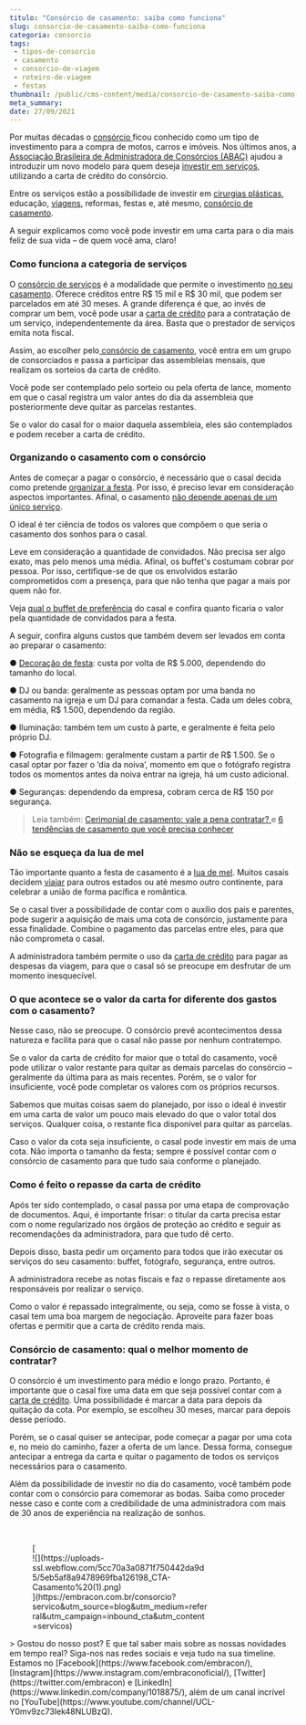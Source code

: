 ```yaml
---
titulo: "Consórcio de casamento: saiba como funciona"
slug: consorcio-de-casamento-saiba-como-funciona
categoria: consorcio
tags:
 - tipos-de-consorcio
 - casamento
 - consorcio-de-viagem
 - roteiro-de-viagem
 - festas
thumbnail: /public/cms-content/media/consorcio-de-casamento-saiba-como-funciona.png
meta_summary: 
date: 27/09/2021
---
```

Por muitas décadas o [consórcio ](https://www.embracon.com.br/conhecaoconsorcio/o-que-e-consorcio)ficou conhecido como um tipo de investimento para a compra de motos, carros e imóveis. Nos últimos anos, a [Associação Brasileira de Administradora de Consórcios (ABAC)](https://abac.org.br/a-abac/quem-somos) ajudou a introduzir um novo modelo para quem deseja [investir em serviços](https://www.embracon.com.br/consorcio-servicos), utilizando a carta de crédito do consórcio.

Entre os serviços estão a possibilidade de investir em [cirurgias plásticas](https://www.embracon.com.br/blog/por-que-fazer-um-consorcio-de-cirurgia-plastica), educação, [viagens](https://www.embracon.com.br/blog/consorcio-de-viagens-embracon-vantagens), reformas, festas e, até mesmo, [consórcio de casamento](https://www.embracon.com.br/consorcio-servicos).

A seguir explicamos como você pode investir em uma carta para o dia mais feliz de sua vida – de quem você ama, claro!

### Como funciona a categoria de serviços

O [consórcio de serviços](https://www.embracon.com.br/blog/consorcio-de-servicos-tudo-o-que-voce-precisa-saber-sobre-o-assunto) é a modalidade que permite o investimento [no seu casamento](https://www.embracon.com.br/blog/saiba-quais-sao-os-primeiros-passos-para-planejar-um-casamento). Oferece créditos entre R$ 15 mil e R$ 30 mil, que podem ser parcelados em até 30 meses. A grande diferença é que, ao invés de comprar um bem, você pode usar a [carta de crédito](https://www.embracon.com.br/conhecaoconsorcio/o-que-e-carta-de-credito) para a contratação de um serviço, independentemente da área. Basta que o prestador de serviços emita nota fiscal.

Assim, ao escolher pelo[ consórcio de casamento](http://embracon.com.br/blog/quando-o-consorcio-e-uma-boa-opcao), você entra em um grupo de consorciados e passa a participar das assembleias mensais, que realizam os sorteios da carta de crédito.

Você pode ser contemplado pelo sorteio ou pela oferta de lance, momento em que o casal registra um valor antes do dia da assembleia que posteriormente deve quitar as parcelas restantes.

Se o valor do casal for o maior daquela assembleia, eles são contemplados e podem receber a carta de crédito.

### Organizando o casamento com o consórcio

Antes de começar a pagar o consórcio, é necessário que o casal decida como pretende [organizar a festa](https://www.embracon.com.br/blog/como-fazer-um-planejamento-financeiro-para-o-casamento). Por isso, é preciso levar em consideração aspectos importantes. Afinal, o casamento [não depende apenas de um único serviço](https://www.embracon.com.br/blog/fornecedores-para-casamentos-escolha-bem-e-negocie-os-precos).

O ideal é ter ciência de todos os valores que compõem o que seria o casamento dos sonhos para o casal.

Leve em consideração a quantidade de convidados. Não precisa ser algo exato, mas pelo menos uma média. Afinal, os buffet's costumam cobrar por pessoa. Por isso, certifique-se de que os envolvidos estarão comprometidos com a presença, para que não tenha que pagar a mais por quem não for.

Veja [qual o buffet de preferência](https://www.embracon.com.br/blog/4-conselhos-para-escolher-o-menu-de-festa-de-casamento) do casal e confira quanto ficaria o valor pela quantidade de convidados para a festa.

A seguir, confira alguns custos que também devem ser levados em conta ao preparar o casamento:

● [Decoração de festa](https://www.embracon.com.br/blog/conheca-as-principais-tendencias-em-decoracao-de-casamento): custa por volta de R$ 5.000, dependendo do tamanho do local.

● DJ ou banda: geralmente as pessoas optam por uma banda no casamento na igreja e um DJ para comandar a festa. Cada um deles cobra, em média, R$ 1.500, dependendo da região.

● Iluminação: também tem um custo à parte, e geralmente é feita pelo próprio DJ.

● Fotografia e filmagem: geralmente custam a partir de R$ 1.500. Se o casal optar por fazer o ‘dia da noiva’, momento em que o fotógrafo registra todos os momentos antes da noiva entrar na igreja, há um custo adicional.

● Seguranças: dependendo da empresa, cobram cerca de R$ 150 por segurança.

> Leia também: [Cerimonial de casamento: vale a pena contratar? ](https://www.embracon.com.br/blog/cerimonial-de-casamento-vale-a-pena-contratar)e [6 tendências de casamento que você precisa conhecer](https://www.embracon.com.br/blog/6-tendencias-de-casamento-que-voce-precisa-conhecer)

### Não se esqueça da lua de mel

Tão importante quanto a festa de casamento é a [lua de mel](https://www.embracon.com.br/blog/viagem-de-lua-de-mel-como-escolher-o-destino-ideal). Muitos casais decidem [viajar](https://www.embracon.com.br/blog/saiba-como-planejar-uma-lua-de-mel-dos-sonhos) para outros estados ou até mesmo outro continente, para celebrar a união de forma pacífica e romântica.

Se o casal tiver a possibilidade de contar com o auxílio dos pais e parentes, pode sugerir a aquisição de mais uma cota de consórcio, justamente para essa finalidade. Combine o pagamento das parcelas entre eles, para que não comprometa o casal.

A administradora também permite o uso da [carta de crédito](https://www.embracon.com.br/conhecaoconsorcio/o-que-e-carta-de-credito) para pagar as despesas da viagem, para que o casal só se preocupe em desfrutar de um momento inesquecível.

### O que acontece se o valor da carta for diferente dos gastos com o casamento?

Nesse caso, não se preocupe. O consórcio prevê acontecimentos dessa natureza e facilita para que o casal não passe por nenhum contratempo.

Se o valor da carta de crédito for maior que o total do casamento, você pode utilizar o valor restante para quitar as demais parcelas do consórcio – geralmente da última para as mais recentes. Porém, se o valor for insuficiente, você pode completar os valores com os próprios recursos.

Sabemos que muitas coisas saem do planejado, por isso o ideal é investir em uma carta de valor um pouco mais elevado do que o valor total dos serviços. Qualquer coisa, o restante fica disponível para quitar as parcelas.

Caso o valor da cota seja insuficiente, o casal pode investir em mais de uma cota. Não importa o tamanho da festa; sempre é possível contar com o consórcio de casamento para que tudo saia conforme o planejado.

### Como é feito o repasse da carta de crédito

Após ter sido contemplado, o casal passa por uma etapa de comprovação de documentos. Aqui, é importante frisar: o titular da carta precisa estar com o nome regularizado nos órgãos de proteção ao crédito e seguir as recomendações da administradora, para que tudo dê certo.

Depois disso, basta pedir um orçamento para todos que irão executar os serviços do seu casamento: buffet, fotógrafo, segurança, entre outros.

A administradora recebe as notas fiscais e faz o repasse diretamente aos responsáveis por realizar o serviço.

Como o valor é repassado integralmente, ou seja, como se fosse à vista, o casal tem uma boa margem de negociação. Aproveite para fazer boas ofertas e permitir que a carta de crédito renda mais.

### Consórcio de casamento: qual o melhor momento de contratar?

O consórcio é um investimento para médio e longo prazo. Portanto, é importante que o casal fixe uma data em que seja possível contar com a [carta de crédito](https://www.embracon.com.br/conhecaoconsorcio/o-que-e-carta-de-credito). Uma possibilidade é marcar a data para depois da quitação da cota. Por exemplo, se escolheu 30 meses, marcar para depois desse período.

Porém, se o casal quiser se antecipar, pode começar a pagar por uma cota e, no meio do caminho, fazer a oferta de um lance. Dessa forma, consegue antecipar a entrega da carta e quitar o pagamento de todos os serviços necessários para o casamento.

Além da possibilidade de investir no dia do casamento, você também pode contar com o consórcio para comemorar as bodas. Saiba como proceder nesse caso e conte com a credibilidade de uma administradora com mais de 30 anos de experiência na realização de sonhos.

‍

<figure class="w-richtext-figure-type-image w-richtext-align-center" style="max-width:310px">[<div>![](https://uploads-ssl.webflow.com/5cc70a3a0871f750442da9d5/5eb5af8a9478969fba126198_CTA-Casamento%20(1).png)</div>](https://embracon.com.br/consorcio?servico&utm_source=blog&utm_medium=referral&utm_campaign=inbound_cta&utm_content=servicos)</figure>> Gostou do nosso post? E que tal saber mais sobre as nossas novidades em tempo real? Siga-nos nas redes sociais e veja tudo na sua timeline. Estamos no [Facebook](https://www.facebook.com/embracon/), [Instagram](https://www.instagram.com/embraconoficial/), [Twitter](https://twitter.com/embracon) e [LinkedIn](https://www.linkedin.com/company/1018875/), além de um canal incrível no [YouTube](https://www.youtube.com/channel/UCL-Y0mv9zc73Iek48NLUBzQ).
